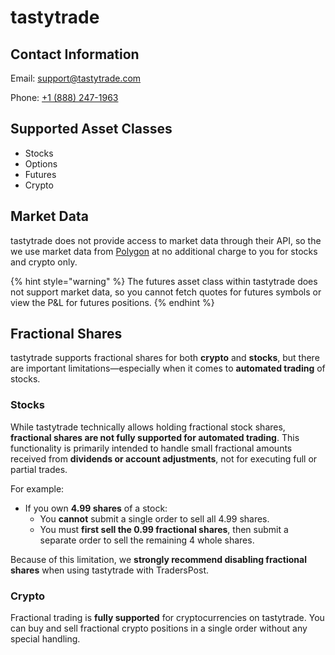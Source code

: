 # tastytrade

## Contact Information

Email: [support@tastytrade.com](mailto:support@tastytrade.com)

Phone: [+1 (888) 247-1963](tel:18882471963)

## Supported Asset Classes

* Stocks
* Options
* Futures
* Crypto

## Market Data

tastytrade does not provide access to market data through their API, so the we use market data from [Polygon](https://polygon.io/) at no additional charge to you for stocks and crypto only.

{% hint style="warning" %}
The futures asset class within tastytrade does not support market data, so you cannot fetch quotes for futures symbols or view the P\&L for futures positions.
{% endhint %}

## Fractional Shares

tastytrade supports fractional shares for both **crypto** and **stocks**, but there are important limitations—especially when it comes to **automated trading** of stocks.

### **Stocks**

While tastytrade technically allows holding fractional stock shares, **fractional shares are not fully supported for automated trading**. This functionality is primarily intended to handle small fractional amounts received from **dividends or account adjustments**, not for executing full or partial trades.

For example:

* If you own **4.99 shares** of a stock:
  * You **cannot** submit a single order to sell all 4.99 shares.
  * You must **first sell the 0.99 fractional shares**, then submit a separate order to sell the remaining 4 whole shares.

Because of this limitation, we **strongly recommend disabling fractional shares** when using tastytrade with TradersPost.

### **Crypto**

Fractional trading is **fully supported** for cryptocurrencies on tastytrade. You can buy and sell fractional crypto positions in a single order without any special handling.
